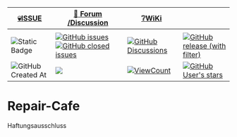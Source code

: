 <a name="oben"></a>

<div align="center">

|[:skull:ISSUE](https://github.com/frankyhub/Repair-Cafe/issues?q=is%3Aissue)|[:speech_balloon: Forum /Discussion](https://github.com/frankyhub/Repair-Cafe/discussions)|[:grey_question:WiKi](https://github.com/frankyhub/Repair-Cafe/wiki)||
|--|--|--|--|
| | | | |
|![Static Badge](https://img.shields.io/badge/RepoNr.:-%2015-blue)|<a href="https://github.com/frankyhub/Repair-Cafe/issues">![GitHub issues](https://img.shields.io/github/issues/frankyhub/Repair-Cafe)![GitHub closed issues](https://img.shields.io/github/issues-closed/frankyhub/Repair-Cafe)|<a href="https://github.com/frankyhub/Repair-Cafe/discussions">![GitHub Discussions](https://img.shields.io/github/discussions/frankyhub/Repair-Cafe)|<a href="https://github.com/frankyhub/Repair-Cafe/releases">![GitHub release (with filter)](https://img.shields.io/github/v/release/frankyhub/Repair-Cafe)|
|![GitHub Created At](https://img.shields.io/github/created-at/frankyhub/Repair-Cafe)| <a href="https://github.com/frankyhub/Repair-Cafe/pulse" alt="Activity"><img src="https://img.shields.io/github/commit-activity/m/badges/shields" />| <a href="https://github.com/frankyhub/Repair-Cafe/graphs/traffic"><img alt="ViewCount" src="https://views.whatilearened.today/views/github/frankyhub/github-clone-count-badge.svg">  |<a href="https://github.com/frankyhub?tab=stars"> ![GitHub User's stars](https://img.shields.io/github/stars/frankyhub)|
</div>




# Repair-Cafe


Haftungsausschluss
